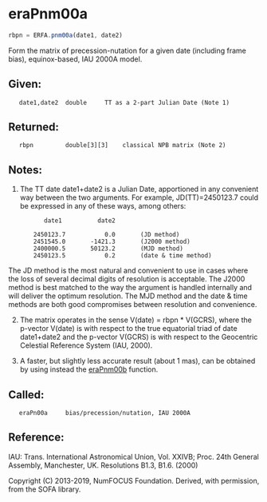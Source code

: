 # eraPnm00a

```js
rbpn = ERFA.pnm00a(date1, date2)
```

Form the matrix of precession-nutation for a given date (including
frame bias), equinox-based, IAU 2000A model.

## Given:
```
   date1,date2  double     TT as a 2-part Julian Date (Note 1)
```

## Returned:
```
   rbpn         double[3][3]    classical NPB matrix (Note 2)
```

## Notes:

1) The TT date date1+date2 is a Julian Date, apportioned in any
   convenient way between the two arguments.  For example,
   JD(TT)=2450123.7 could be expressed in any of these ways,
   among others:

```
          date1          date2

       2450123.7           0.0       (JD method)
       2451545.0       -1421.3       (J2000 method)
       2400000.5       50123.2       (MJD method)
       2450123.5           0.2       (date & time method)
```

   The JD method is the most natural and convenient to use in
   cases where the loss of several decimal digits of resolution
   is acceptable.  The J2000 method is best matched to the way
   the argument is handled internally and will deliver the
   optimum resolution.  The MJD method and the date & time methods
   are both good compromises between resolution and convenience.

2) The matrix operates in the sense V(date) = rbpn * V(GCRS), where
   the p-vector V(date) is with respect to the true equatorial triad
   of date date1+date2 and the p-vector V(GCRS) is with respect to
   the Geocentric Celestial Reference System (IAU, 2000).

3) A faster, but slightly less accurate result (about 1 mas), can be
   obtained by using instead the [eraPnm00b][1] function.

## Called:
```
   eraPn00a     bias/precession/nutation, IAU 2000A
```

## Reference:

   IAU: Trans. International Astronomical Union, Vol. XXIVB;  Proc.
   24th General Assembly, Manchester, UK.  Resolutions B1.3, B1.6.
   (2000)

Copyright (C) 2013-2019, NumFOCUS Foundation.
Derived, with permission, from the SOFA library.


[1]: era.pnm00b.md

